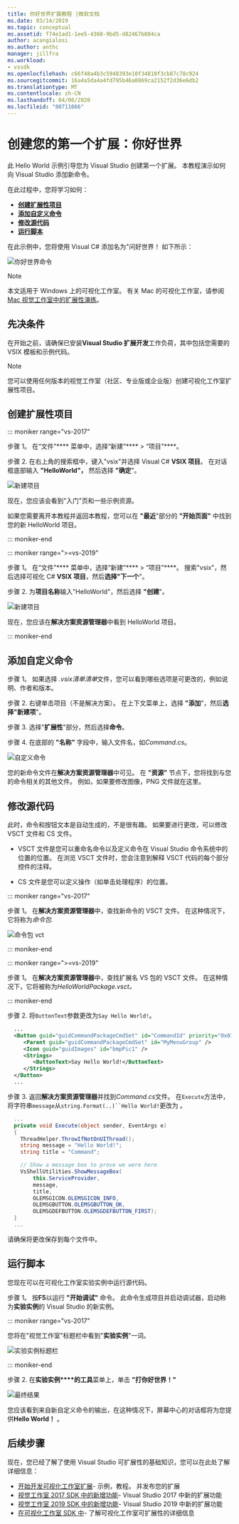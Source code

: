 ```yaml
---
title: 你好世界扩展教程 |微软文档
ms.date: 03/14/2019
ms.topic: conceptual
ms.assetid: f74e1ad1-1ee5-4360-9bd5-d82467b884ca
author: acangialosi
ms.author: anthc
manager: jillfra
ms.workload:
- vssdk
ms.openlocfilehash: c66f48a4b3c5948393e10f34810f3cb87c78c924
ms.sourcegitcommit: 16a4a5da4a4fd795b46a0869ca2152f2d36e6db2
ms.translationtype: MT
ms.contentlocale: zh-CN
ms.lasthandoff: 04/06/2020
ms.locfileid: "80711666"
---
```

# <a name="create-your-first-extension-hello-world"></a>创建您的第一个扩展：你好世界

此 Hello World 示例引导您为 Visual Studio 创建第一个扩展。 本教程演示如何向 Visual Studio 添加新命令。

在此过程中，您将学习如何：

* **[创建扩展性项目](#create-an-extensibility-project)**
* **[添加自定义命令](#add-a-custom-command)**
* **[修改源代码](#modify-the-source-code)**
* **[运行脚本](#run-it)**

在此示例中，您将使用 Visual C# 添加名为"问好世界！ 如下所示：

![你好世界命令](media/hello-world-say-hello-world.png)

> [!NOTE]
> 本文适用于 Windows 上的可视化工作室。 有关 Mac 的可视化工作室，请参阅[Mac 视觉工作室中的扩展性演练](/visualstudio/mac/extending-visual-studio-mac-walkthrough)。

## <a name="prerequisites"></a>先决条件

在开始之前，请确保已安装**Visual Studio 扩展开发**工作负荷，其中包括您需要的 VSIX 模板和示例代码。

> [!NOTE]
> 您可以使用任何版本的视觉工作室（社区、专业版或企业版）创建可视化工作室扩展性项目。

## <a name="create-an-extensibility-project"></a>创建扩展性项目

::: moniker range="vs-2017"

步骤 1。 在“文件”**** 菜单中，选择“新建”**** > “项目”****。

步骤 2. 在右上角的搜索框中，键入"vsix"并选择 Visual C# **VSIX 项目**。 在对话框底部输入 **"HelloWorld"，** 然后选择 **"确定**"。

![新建项目](media/hello-world-new-project.png)

现在，您应该会看到"入门"页和一些示例资源。

如果您需要离开本教程并返回本教程，您可以在 **"最近**"部分的 **"开始页面"** 中找到您的新 HelloWorld 项目。

::: moniker-end

::: moniker range=">=vs-2019"

步骤 1。 在“文件”**** 菜单中，选择“新建”**** > “项目”****。 搜索"vsix"，然后选择可视化 C# **VSIX 项目**，然后**选择"下一个**"。

步骤 2. 为**项目名称**输入"HelloWorld"，然后选择 **"创建**"。

![新建项目](media/hello-world-new-project-2019.png)

现在，您应该在**解决方案资源管理器**中看到 HelloWorld 项目。

::: moniker-end

## <a name="add-a-custom-command"></a>添加自定义命令

步骤 1。 如果选择 *.vsix清单清单*文件，您可以看到哪些选项是可更改的，例如说明、作者和版本。

步骤 2. 右键单击项目（不是解决方案）。 在上下文菜单上，选择 **"添加**"，然后**选择"新建项**"。

步骤 3. 选择"**扩展性**"部分，然后选择**命令**。

步骤 4. 在底部的 **"名称"** 字段中，输入文件名，如*Command.cs*。

![自定义命令](media/hello-world-vsix-command.png)

您的新命令文件在**解决方案资源管理器**中可见。 在 **"资源"** 节点下，您将找到与您的命令相关的其他文件。 例如，如果要修改图像，PNG 文件就在这里。

## <a name="modify-the-source-code"></a>修改源代码

此时，命令和按钮文本是自动生成的，不是很有趣。 如果要进行更改，可以修改 VSCT 文件和 CS 文件。

* VSCT 文件是您可以重命名命令以及定义命令在 Visual Studio 命令系统中的位置的位置。 在浏览 VSCT 文件时，您会注意到解释 VSCT 代码的每个部分控件的注释。

* CS 文件是您可以定义操作（如单击处理程序）的位置。

::: moniker range="vs-2017"

步骤 1。 在**解决方案资源管理器**中，查找新命令的 VSCT 文件。 在这种情况下，它将称为*命令包.*

![命令包 vct](media/hello-world-command-package-vsct.png)

::: moniker-end

::: moniker range=">=vs-2019"

步骤 1。 在**解决方案资源管理器**中，查找扩展名 VS 包的 VSCT 文件。 在这种情况下，它将被称为*HelloWorldPackage.vsct。*

::: moniker-end

步骤 2. 将`ButtonText`参数更改为`Say Hello World!`。

```xml
  ...
  <Button guid="guidCommandPackageCmdSet" id="CommandId" priority="0x0100" type="Button">
     <Parent guid="guidCommandPackageCmdSet" id="MyMenuGroup" />
     <Icon guid="guidImages" id="bmpPic1" />
     <Strings>
        <ButtonText>Say Hello World!</ButtonText>
     </Strings>
  </Button>
  ...
```

步骤 3. 返回**解决方案资源管理器**并找到*Command.cs*文件。 在`Execute`方法中，将字符串`message`从`string.Format(..)``Hello World!`更改为 。

```csharp
  ...
  private void Execute(object sender, EventArgs e)
  {
    ThreadHelper.ThrowIfNotOnUIThread();
    string message = "Hello World!";
    string title = "Command";

    // Show a message box to prove we were here
    VsShellUtilities.ShowMessageBox(
        this.ServiceProvider,
        message,
        title,
        OLEMSGICON.OLEMSGICON_INFO,
        OLEMSGBUTTON.OLEMSGBUTTON_OK,
        OLEMSGDEFBUTTON.OLEMSGDEFBUTTON_FIRST);
  }
  ...
```

请确保将更改保存到每个文件中。

## <a name="run-it"></a>运行脚本

您现在可以在可视化工作室实验实例中运行源代码。

步骤 1。 按**F5**以运行 **"开始调试"** 命令。 此命令生成项目并启动调试器，启动称为**实验实例**的 Visual Studio 的新实例。

::: moniker range="vs-2017"

您将在"视觉工作室"标题栏中看到"**实验实例**"一词。

![实验实例标题栏](media/hello-world-exp-instance.png)

::: moniker-end

步骤 2. 在**实验实例****的工具**菜单上，单击 **"打你好世界！"**

![最终结果](media/hello-world-final-result.png)

您应该看到来自新自定义命令的输出，在这种情况下，屏幕中心的对话框将为您提供**Hello World！** 。

## <a name="next-steps"></a>后续步骤

现在，您已经了解了使用 Visual Studio 可扩展性的基础知识，您可以在此处了解详细信息：

* [开始开发可视化工作室扩展](starting-to-develop-visual-studio-extensions.md)- 示例，教程。 并发布您的扩展
* [视觉工作室 2017 SDK 中的新增功能](what-s-new-in-the-visual-studio-2017-sdk.md)- Visual Studio 2017 中新的扩展功能
* [视觉工作室 2019 SDK 中的新增功能](whats-new-visual-studio-2019-sdk.md)- Visual Studio 2019 中新的扩展功能
* [在可视化工作室 SDK 中](internals/inside-the-visual-studio-sdk.md)- 了解可视化工作室可扩展性的详细信息
